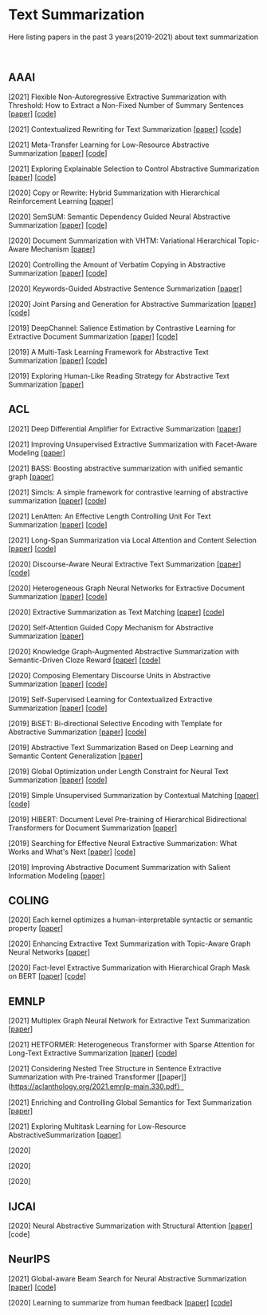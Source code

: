 # Text Summarization
Here listing papers in the past 3 years(2019-2021) about text summarization

<br>

## AAAI
[2021] Flexible Non-Autoregressive Extractive Summarization with Threshold: How to Extract a Non-Fixed Number of Summary Sentences [[paper]](https://ojs.aaai.org/index.php/AAAI/article/view/17552/17359) [[code]](https://github.com/coder352/ThresSum)

[2021] Contextualized Rewriting for Text Summarization [[paper]](https://arxiv.org/pdf/2102.00385) [[code]](https://github.com/baoguangsheng/ctx-rewriter-for-summ)

[2021] Meta-Transfer Learning for Low-Resource Abstractive Summarization [[paper]](https://arxiv.org/pdf/2102.09397) [[code]](https://github.com/YiSyuanChen/MTL-ABS)

[2021] Exploring Explainable Selection to Control Abstractive Summarization [[paper]](https://ojs.aaai.org/index.php/AAAI/article/view/17641/17448) [[code]](https://github.com/Wanghn95/Esca_Cod)

[2020] Copy or Rewrite: Hybrid Summarization with Hierarchical Reinforcement Learning [[paper]](https://ojs.aaai.org/index.php/AAAI/article/view/6470/6326)

[2020] SemSUM: Semantic Dependency Guided Neural Abstractive Summarization [[paper]](https://ojs.aaai.org/index.php/AAAI/article/view/6312/6168) [[code]](https://github.com/zhongxia96/SemSUM)

[2020] Document Summarization with VHTM: Variational Hierarchical Topic-Aware Mechanism [[paper]](https://ojs.aaai.org/index.php/AAAI/article/view/6277/6133)

[2020] Controlling the Amount of Verbatim Copying in Abstractive Summarization [[paper]](https://ojs.aaai.org/index.php/AAAI/article/view/6420/6276) [[code]](https://github.com/ucfnlp/control-over-copying)

[2020] Keywords-Guided Abstractive Sentence Summarization [[paper]](https://ojs.aaai.org/index.php/AAAI/article/view/6333/6189)

[2020] Joint Parsing and Generation for Abstractive Summarization [[paper]](https://ojs.aaai.org/index.php/AAAI/article/view/6419/6275) [[code]](https://github.com/ucfnlp/joint-parse-n-summarize)

[2019] DeepChannel: Salience Estimation by Contrastive Learning for Extractive Document Summarization [[paper]](https://ojs.aaai.org/index.php/AAAI/article/view/4679/4557) [[code]](https://github.com/lliangchenc/DeepChannel)

[2019] A Multi-Task Learning Framework for Abstractive Text Summarization [[paper]](https://ojs.aaai.org/index.php/AAAI/article/view/5130/5003) [[code]](https://github.com/yaolu/MATS)

[2019] Exploring Human-Like Reading Strategy for Abstractive Text Summarization [[paper]](https://ojs.aaai.org/index.php/AAAI/article/view/4724/4602)


## ACL
[2021] Deep Differential Amplifier for Extractive Summarization [[paper]](https://aclanthology.org/2021.acl-long.31.pdf)

[2021] Improving Unsupervised Extractive Summarization with Facet-Aware Modeling [[paper]](https://aclanthology.org/2021.findings-acl.147.pdf)

[2021] BASS: Boosting abstractive summarization with unified semantic graph [[paper]](https://arxiv.org/pdf/2105.12041.pdf)

[2021] Simcls: A simple framework for contrastive learning of abstractive summarization [[paper]](https://arxiv.org/pdf/2106.01890.pdf) [[code]](https://github.com/yixinL7/SimCLS)

[2021] LenAtten: An Effective Length Controlling Unit For Text Summarization [[paper]](https://arxiv.org/pdf/2106.00316.pdf) [[code]](https://arxiv.org/pdf/2106.00316.pdf)

[2021] Long-Span Summarization via Local Attention and Content Selection [[paper]](https://arxiv.org/pdf/2105.03801.pdf) [[code]](https://github.com/potsawee/longsum0)

[2020] Discourse-Aware Neural Extractive Text Summarization [[paper]](https://arxiv.org/pdf/1910.14142.pdf) [[code]](https://github.com/jiacheng-xu/DiscoBERT)

[2020] Heterogeneous Graph Neural Networks for Extractive Document Summarization [[paper]](https://arxiv.org/pdf/2004.12393.pdf) [[code]](https://github.com/brxx122/HeterSUMGraph)

[2020] Extractive Summarization as Text Matching [[paper]](https://arxiv.org/pdf/2004.08795.pdf) [[code]](https://github.com/maszhongming/MatchSum)

[2020] Self-Attention Guided Copy Mechanism for Abstractive Summarization [[paper]](https://aclanthology.org/2020.acl-main.125.pdf)

[2020] Knowledge Graph-Augmented Abstractive Summarization with Semantic-Driven Cloze Reward [[paper]](https://arxiv.org/pdf/2005.01159.pdf) [[code]](https://github.com/luyang-huang96/GraphAugmentedSum)

[2020] Composing Elementary Discourse Units in Abstractive Summarization [[paper]](https://aclanthology.org/2020.acl-main.551.pdf) [[code]](https://github.com/PKUTANGENT/EDUSum)

[2019] Self-Supervised Learning for Contextualized Extractive Summarization [[paper]](https://arxiv.org/pdf/1906.04466.pdf) [[code]](https://github.com/hongwang600/Summarization)

[2019] BiSET: Bi-directional Selective Encoding with Template for Abstractive Summarization [[paper]](https://arxiv.org/pdf/1906.05012.pdf) [[code]](https://github.com/InitialBug/BiSET)

[2019] Abstractive Text Summarization Based on Deep Learning and Semantic Content Generalization [[paper]](https://aclanthology.org/P19-1501.pdf)

[2019] Global Optimization under Length Constraint for Neural Text Summarization [[paper]](https://aclanthology.org/P19-1099.pdf) [[code]](https://github.com/taku910/mecab)

[2019] Simple Unsupervised Summarization by Contextual Matching [[paper]](https://arxiv.org/pdf/1907.13337) [[code]](https://github.com/jzhou316/Unsupervised-Sentence-Summarization)

[2019] HIBERT: Document Level Pre-training of Hierarchical Bidirectional Transformers for Document Summarization [[paper]](https://arxiv.org/pdf/1905.06566)

[2019] Searching for Effective Neural Extractive Summarization: What Works and What's Next [[paper]](https://arxiv.org/pdf/1907.03491.pdf) [[code]](https://github.com/fastnlp/fastNLP)

[2019] Improving Abstractive Document Summarization with Salient Information Modeling [[paper]](https://aclanthology.org/P19-1205.pdf)


## COLING
[2020] Each kernel optimizes a human-interpretable syntactic or semantic property [[paper]](https://arxiv.org/pdf/2002.07845)

[2020] Enhancing Extractive Text Summarization with Topic-Aware Graph Neural Networks [[paper]](https://arxiv.org/pdf/2010.06253)

[2020] Fact-level Extractive Summarization with Hierarchical Graph Mask on BERT [[paper]](https://arxiv.org/pdf/2011.09739) [[code]](https://github.com/Ruifeng-paper/FactExsum-coling2020)


## EMNLP
[2021] Multiplex Graph Neural Network for Extractive Text Summarization [[paper]](https://arxiv.org/pdf/2108.12870)

[2021] HETFORMER: Heterogeneous Transformer with Sparse Attention for Long-Text Extractive Summarization [[paper]](https://arxiv.org/pdf/2110.06388) [[code]](https://github.com/yeliu918/HETFORMER)

[2021] Considering Nested Tree Structure in Sentence Extractive Summarization with Pre-trained Transformer [[paper]](https://aclanthology.org/2021.emnlp-main.330.pdf）

[2021] Enriching and Controlling Global Semantics for Text Summarization [[paper]](https://arxiv.org/pdf/2109.10616)

[2021] Exploring Multitask Learning for Low-Resource AbstractiveSummarization [[paper]](https://arxiv.org/pdf/2109.08565)

[2020]

[2020]

[2020]


## IJCAI
[2020] Neural Abstractive Summarization with Structural Attention [[paper]](https://arxiv.org/pdf/2004.09739) [code]


## NeurIPS
[2021] Global-aware Beam Search for Neural Abstractive Summarization [[paper]](https://proceedings.neurips.cc/paper/2021/file/89d4402dc03d3b7318bbac10203034ab-Paper.pdf) [[code]](https://github.com/yema2018/global_aware)

[2020] Learning to summarize from human feedback [[paper]](https://proceedings.neurips.cc/paper/2020/file/1f89885d556929e98d3ef9b86448f951-Paper.pdf) [[code]](https://github.com/openai/summarize-from-feedback)



